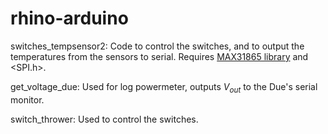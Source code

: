 # rhino-arduino

switches_tempsensor2: Code to control the switches, and to output the temperatures from the sensors to serial. Requires [MAX31865 library](https://github.com/adafruit/Adafruit_MAX31865) and <SPI.h>.

get_voltage_due: Used for log powermeter, outputs $V_{out}$ to the Due's serial monitor.

switch_thrower: Used to control the switches.

    
